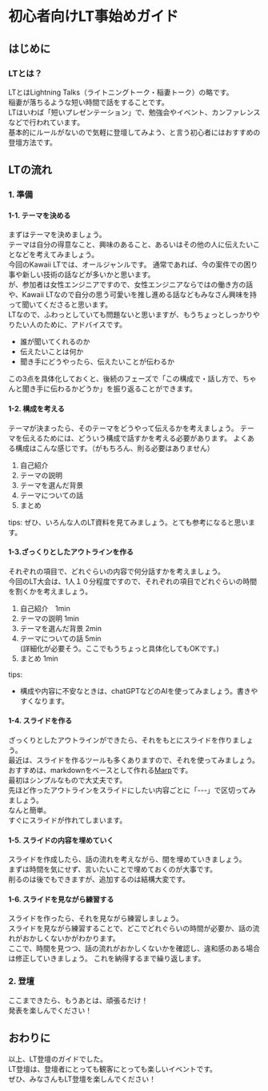 # 初心者向けLT事始めガイド
## はじめに
### LTとは？
LTとはLightning Talks（ライトニングトーク・稲妻トーク）の略です。  
稲妻が落ちるような短い時間で話をすることです。  
LTはいわば「短いプレゼンテーション」で、勉強会やイベント、カンファレンスなどで行われています。  
基本的にルールがないので気軽に登壇してみよう、と言う初心者にはおすすめの登壇方法です。

## LTの流れ
### 1. 準備
#### 1-1. テーマを決める
まずはテーマを決めましょう。  
テーマは自分の得意なこと、興味のあること、あるいはその他の人に伝えたいことなどを考えてみましょう。  
今回のKawaii LTでは、オールジャンルです。
通常であれば、今の案件での困り事や新しい技術の話などが多いかと思います。  
が、参加者は女性エンジニアですので、女性エンジニアならではの働き方の話や、Kawaii LTなので自分の思う可愛いを推し進める話などもみなさん興味を持って聞いてくださると思います。  
LTなので、ふわっとしていても問題ないと思いますが、もうちょっとしっかりやりたい人のために、アドバイスです。  
- 誰が聞いてくれるのか
- 伝えたいことは何か
- 聞き手にどうやったら、伝えたいことが伝わるか  

この3点を具体化しておくと、後続のフェーズで「この構成で・話し方で、ちゃんと聞き手に伝わるかどうか」を振り返ることができます。  

#### 1-2. 構成を考える
テーマが決まったら、そのテーマをどうやって伝えるかを考えましょう。
テーマを伝えるためには、どういう構成で話すかを考える必要があります。
よくある構成はこんな感じです。（がもちろん、則る必要はありません）
1. 自己紹介
2. テーマの説明
3. テーマを選んだ背景
4. テーマについての話
5. まとめ

tips: ぜひ、いろんな人のLT資料を見てみましょう。とても参考になると思います。

#### 1-3.ざっくりとしたアウトラインを作る 
それぞれの項目で、どれぐらいの内容で何分話すかを考えましょう。  
今回のLT大会は、1人１０分程度ですので、それぞれの項目でどれぐらいの時間を割くかを考えましょう。
1. 自己紹介　1min
2. テーマの説明 1min
3. テーマを選んだ背景 2min
4. テーマについての話 5min  
   (詳細化が必要そう。ここでもうちょっと具体化してもOKです。)
5. まとめ 1min

tips: 
- 構成や内容に不安なときは、chatGPTなどのAIを使ってみましょう。書きやすくなります。

#### 1-4. スライドを作る
ざっくりとしたアウトラインができたら、それをもとにスライドを作りましょう。  
最近は、スライドを作るツールも多くありますので、それを使ってみましょう。  
おすすめは、markdownをベースとして作れる[Marp](https://marp.app/)です。  
最初はシンプルなもので大丈夫です。    
先ほど作ったアウトラインをスライドにしたい内容ごとに「---」で区切ってみましょう。  
なんと簡単。  
すぐにスライドが作れてしまいます。

#### 1-5. スライドの内容を埋めていく
スライドを作成したら、話の流れを考えながら、間を埋めていきましょう。  
まずは時間を気にせず、言いたいことで埋めておくのが大事です。  
削るのは後でもできますが、追加するのは結構大変です。  

#### 1-6. スライドを見ながら練習する
スライドを作ったら、それを見ながら練習しましょう。  
スライドを見ながら練習することで、どこでどれぐらいの時間が必要か、話の流れがおかしくないかがわかります。  
ここで、時間を見つつ、話の流れがおかしくないかを確認し、違和感のある場合は修正していきましょう。
これを納得するまで繰り返します。

### 2. 登壇
ここまできたら、もうあとは、頑張るだけ！  
発表を楽しんでください！


## おわりに
以上、LT登壇のガイドでした。  
LT登壇は、登壇者にとっても観客にとっても楽しいイベントです。    
ぜひ、みなさんもLT登壇を楽しんでください！